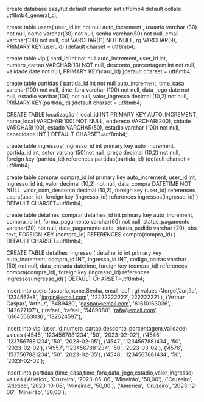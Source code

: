 create database easyfut
default character set utf8mb4
default collate utf8mb4_general_ci;

create table users(
user_id int not null auto_increment ,
usuario varchar (30) not null,
nome varchar(30) not null,
senha varchar(50) not null,
email varchar(100) not null,
cpf VARCHAR(11) NOT NULL,
rg VARCHAR(9),
PRIMARY KEY(user_id) 
)default charset = utf8mb4;

create table vip (
card_id int not null auto_increment,
user_id int,
numero_cartao VARCHAR(13) NOT null,
desconto_porcentagem int not null,
validade date not null,
PRIMARY KEY(card_id)
)default charset = utf8mb4;

create table partidas (
partida_id int not null auto_increment,
time_casa varchar(100) not null,
time_fora varchar (100) not null,
data_jogo date not null,
estadio varchar(100) not null,
valor_ingresso decimal (10,2) not null,
PRIMARY KEY(partida_id)
)default charset = utf8mb4;

CREATE TABLE localização (
  local_id INT PRIMARY KEY AUTO_INCREMENT,
  nome_local VARCHAR(100) NOT NULL,
  endereco VARCHAR(200),
  cidade VARCHAR(100),
  estado VARCHAR(50),
  estadio varchar (100) not null,
  capacidade INT
) DEFAULT CHARSET=utf8mb4;

create table ingressos(
ingresso_id int primary key auto_increment,
partida_id int,
setor varchar(50)not null,
preço decimal (10,2) not null,
foreign key (partida_id) references partidas(partida_id)
)default charset = utf8mb4;

create table compra(
compra_id int primary key auto_increment,
user_id int,
ingresso_id int,
valor decimal (10,2) not null,
data_compra DATETIME NOT NULL,
valor_com_desconto decimal (10,2),
  foreign key (user_id) references users(user_id),
  foreign key (ingresso_id) references ingressos(ingresso_id)
) DEFAULT CHARSET=utf8mb4;

create table detalhes_compra(
detalhes_id int primary key auto_increment,
compra_id int,
forma_pagamento varchar(60) not null,
status_pagamento varchar(20) not null,
data_pagamento date,
status_pedido varchar (20), 
obs text,
FOREIGN KEY (compra_id) REFERENCES compra(compra_id)
) DEFAULT CHARSET=utf8mb4;

CREATE TABLE detalhes_ingresso (
  detalhe_id int primary key auto_increment,
  compra_id INT,
  ingresso_id INT,
  codigo_barras varchar (50) not null,
  data_entrada datetime,
  foreign key (compra_id) references compra(compra_id),
  foreign key (ingresso_id) references ingressos(ingresso_id)
) DEFAULT CHARSET=utf8mb4;

insert into users
(usuario,nome,Senha, email, cpf, rg)
values
('Jorge','Jorjão', '1234567e8',	'jorgin@email.com',	'12222222222','222222221'),
('Arthur Gaspar', 'Arthur', '5489480', 'gaspar@email.com', '61610163036', '142627197'),
('rafael', 'rafael', '5489880', 'rafa@email.com', '61645663036', '132624597');



insert into vip 
(user_id,numero_cartao,desconto_porcentagem,validade)
values
('4545', '1234567881234', '50', '2023-02-02'),
('4546', '1237567881234', '50', '2023-02-05'),
('4547', '1234567881434', '50', '2023-02-02'),
('4557', '1234567881234', '50', '2023-03-02'),
('4576', '1537567881234', '50', '2023-02-05'),
('4548', '1234567881434', '50', '2023-02-02');

insert into partidas
(time_casa,time_fora,data_jogo,estadio,valor_ingresso)
values
('Atletico', 'Cruzeiro', '2023-05-06', 'Mineirão', '50,00'),
('Cruzeiro', 'Atletico', '2023-10-06', 'Mineirão', '50,00'),
('America', 'Cruzeiro', '2023-12-06', 'Mineirão', '50,00');


